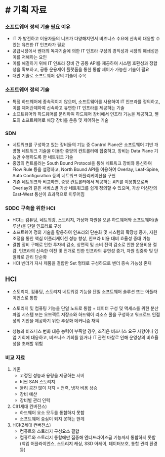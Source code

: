 # # 기획 자료

### 소프트웨어 정의 기술 필요 이유

- IT 가 발전하고 이용자들의 니즈가 다양해지면서 비즈니스 수요에 신속히 대응할 수 있는 유연한 IT 인프라가 필요
- 공급시장에서 벤더의 독자기술에 의한 IT 인프라 구성의 경직성과 시장의 폐쇄성은 이를 저해하는 요인
- 이를 해결하기 위해 IT 인프라 장비 간 공통 API를 제공하여 시스템 호환성과 정합성을 확보하고, 공통 운용제어 플랫폼을 통한 통합 제어가 가능한 기술이 필요
- 대안 기술로 소프트웨어 정의 기술이 주목



### 소프트웨어 정의 기술

- 특정 하드웨어에 종속적이지 않으며, 소프트웨어를 사용하여 IT 인프라를 정의하고, 이를 제어관제하여 신속하고 유연한 IT 인프라를 제공하는 기술
- 소프트웨어와 하드웨어를 분리하여 하드웨어 장비에서 인프라 기능을 제공하고, 별도의 소프트웨어로 해당 장비를 운용 및 제어하는 기술



### SDN

- 네트워크를 구성하고 있는 장비들의 기능 중 Control Plane은 소프트웨어 기반 개방형 네트워크 기술을 이용한 중앙의 컨트롤러에 집중하고, 장비는 Data Plane 기능만 수행하도록 한 네트워크 기술
- 중앙의 컨트롤러는 South Bound Protocol을 통해 네트워크 장비와 통신하여 Flow Rule 등을 설정하고, North Bound API를 이용하여 Overlay, Leaf-Spine, Auto Configuration 등의 네트워크 어플리케이션을 구현
- 기존 네트워크와 비교하면, 중앙 컨트롤러에서 제공하는 API를 이용함으로써 Overlay와 같은 서비스별 가상 네트워크를 쉽게 정의할 수 있으며, 가상 머신간의 East-West 통신이 효과적으로 이루어짐



### SDDC 구축을 위한 HCI

- HCI는 컴퓨팅, 네트워킹, 스토리지, 가상화 자원을 오픈 하드웨어와 소프트웨어(솔루션)을 단일 인프라로 구성
- 소프트웨어 정의 기술을 활용하여 인프라의 단순화 및 시스템의 확장성 증가, 자원 조정을 통한 핵심 어플리케이션 성능 향상, 인프라 비용 대비 효율성 증대 가능
- 결합 장비 구매로 인한 투자비 감소, 상면적 및 소비 전력 감소로 인한 운용비용 절감, 인프라의 신속한 이전 및 전개로 인한 인프라의 유연성 증가, 자원 집중화 및 단일화로 관리 단순화
- HCI 벤더가 자사 제품을 결합한 Set 형태로 구성하므로 벤더 종속 가능성 존재



## HCI

- 스토리지, 컴퓨팅, 스토리지 네트워킹 기능을 단일 소프트웨어 솔루션 또는 어플라이언스로 통합
- 스토리지 및 컴퓨팅 기능을 단일 노드로 통합 + 데이터 구성 및 액세스를 위한 분산 파일 시스템 또는 오브젝트 저장소와 하드웨어 리소스 풀을 구성하고 워크로드 인접성의 기반을 제공하기 위한 추상화 메커니즘 채택



- 성능과 비즈니스 변화 대응 능력이 부족할 경우, 조직은 비즈니스 요구 사항이나 영업 기회에 대응하고, 비즈니스 기회를 잃거나 IT 관련 마찰로 인해 운영상의 비효율성을 초래할 위험

### 비교 자료

1. 기존
   - 고정된 성능과 용량을 제공하는 서버
   - 비싼 SAN 스토리지
   - 물리 공간 많이 차지 = 전력, 냉각 비용 상승
   - 장비 예산
   - 장비별 관리 인력
2. CI(1세대 컨버전스)
   - 하드웨어 요소 모두를 통합하지 못함
   - 소프트웨어 중심이 되지 못하는 한계
3. HCI(2세대 컨버전스)
   - 컴퓨트와 스토리지 구성요소 결합
   - 컴퓨트와 스토리지 통합에만 집중해 엔터프라이즈급 기능까지 통합하지 못함(백업 어플라이언스, 스토리지 캐싱, SSD 어레이, 데이터보호, 통합 관리 환경 등)